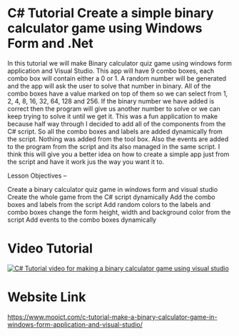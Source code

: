 # C# Tutorial Create a simple binary calculator game using Windows Form and .Net

In this tutorial we will make Binary calculator quiz game using windows form application and Visual Studio. This app will have 9 combo boxes, each combo box will contain either a 0 or 1. A random number will be generated and  the app will ask the user to solve that number in binary. All of the combo boxes have a value marked on top of them so we can select from 1, 2, 4, 8, 16, 32, 64, 128 and 256. If the binary number we have added is correct then the program will give us another number to solve or we can keep trying to solve it until we get it. This was a fun application to make because half way through I decided to add all of the components from the C# script. So all the combo boxes and labels are added dynamically from the script. Nothing was added from the tool box. Also the events are added to the program from the script and its also managed in the same script. I think this will give you a better idea on how to create a simple app just from the script and have it work jus the way you want it to.

Lesson Objectives –

Create a binary calculator quiz game in windows form and visual studio
Create the whole game from the C# script dynamically
Add the combo boxes and labels from the script
Add random colors to the labels and combo boxes
change the form height, width and background color from the script
Add events to the combo boxes dynamically


# Video Tutorial 

[![C# Tutorial video for making a binary calculator game using visual studio](https://img.youtube.com/vi/DNXkEsbzNQs/0.jpg)](https://www.youtube.com/watch?v=DNXkEsbzNQs)


# Website Link
https://www.mooict.com/c-tutorial-make-a-binary-calculator-game-in-windows-form-application-and-visual-studio/

